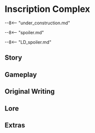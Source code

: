 # Inscription Complex

--8<-- "under_construction.md"

--8<-- "spoiler.md"

--8<-- "LD_spoiler.md"

## Story

## Gameplay

## Original Writing

## Lore

## Extras